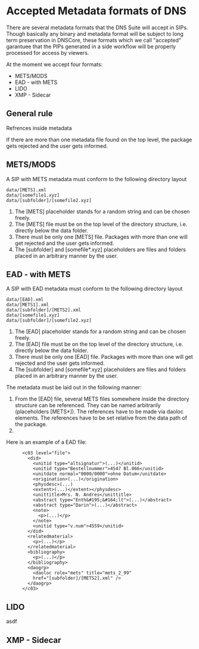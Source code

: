 # Accepted Metadata formats of DNS

There are several metadata formats that the DNS Suite will accept in SIPs.
Though basically any binary and metadata format will be subject to long term preservation in DNSCore,
these formats which we call "accepted" garantuee that the PIPs generated in a side workflow will
be properly processed for access by viewers. 

At the moment we accept four formats:

* METS/MODS
* EAD - with METS
* LIDO
* XMP - Sidecar

## General rule

Refrences inside metadata

If there are more than one metadata file found on the top level, the package gets rejected and the user gets informed.

## METS/MODS

A SIP with METS metadata must conform to the following directory layout

    data/[METS].xml
    data/[somefile1.xyz]
    data/[subfolder]/[somefile2.xyz]
    
1. The [METS] placeholder stands for a random string and can be chosen freely.
2. The [METS] file must be on the top level of the directory structure, i.e. directly below the data folder.
3. There must be only one [METS] file. Packages with more than one will get rejected and the user gets informed.    
4. The [subfolder] and [somefile*.xyz] placeholders are files and folders placed in an arbitrary manner by the user.

## EAD - with METS

A SIP with EAD metadata must conform to the following directory layout

    data/[EAD].xml
    data/[METS1].xml
    data/[subfolder]/[METS2].xml
    data/[somefile1.xyz]
    data/[subfolder]/[somefile2.xyz]

1. The [EAD] placeholder stands for a random string and can be chosen freely.
1. The [EAD] file must be on the top level of the directory structure, i.e. directly below the data folder.
1. There must be only one [EAD] file. Packages with more than one will get rejected and the user gets informed.
1. The [subfolder] and [somefile*.xyz] placeholders are files and folders placed in an arbitrary manner by the user.

The metadata must be laid out in the following manner:

1. From the [EAD] file, several METS files somewhere inside the directory structure can be referenced. They can be named arbitrarily (placeholders [METS*]). The references have to be made via daoloc elements. The references have to be set relative from the data path of the package.
1. 



Here is an example of a EAD file:

          <c03 level="file">
            <did>
              <unitid type="altsignatur">(...)</unitid>
              <unitid type="Bestellnummer">4547 Bl.066</unitid>
              <unitdate normal="0000/0000">ohne Datum</unitdate>
              <origination>(...)</origination>
              <physdesc>(...)
              <extent>(...)</extent></physdesc>
              <unittitle>Mrs. N. Andres</unittitle>
              <abstract type="Enth&#195;&#164;lt">(...)</abstract>
              <abstract type="Darin">(...)</abstract>
              <note>
                <p>(...)</p>
              </note>
              <unitid type="v.num">4559</unitid>
            </did>
            <relatedmaterial>
              <p>(...)</p>
            </relatedmaterial>
            <bibliography>
              <p>(...)</p>
            </bibliography>
            <daogrp>
              <daoloc role="mets" title="mets_2_99"
              href="[subfolder]/[METS2].xml" />
            </daogrp>
          </c03>



## LIDO

asdf

## XMP - Sidecar
